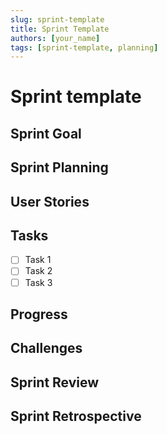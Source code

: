 ```yaml
---
slug: sprint-template
title: Sprint Template
authors: [your_name]
tags: [sprint-template, planning]
---
```


# Sprint template

## Sprint Goal


## Sprint Planning


## User Stories


## Tasks
- [ ] Task 1
- [ ] Task 2
- [ ] Task 3

## Progress


## Challenges


## Sprint Review


## Sprint Retrospective
